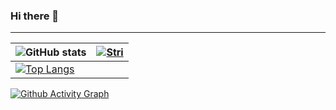 ### Hi there 👋

<!--
**KJS-KR/KJS-KR** is a ✨ _special_ ✨ repository because its `README.md` (this file) appears on your GitHub profile.

Here are some ideas to get you started:

- 🔭 I’m currently working on ...
- 🌱 I’m currently learning ...
- 👯 I’m looking to collaborate on ...
- 🤔 I’m looking for help with ...
- 💬 Ask me about ...
- 📫 How to reach me: ...
- 😄 Pronouns: ...
- ⚡ Fun fact: ...
-->

---
| ![GitHub stats](https://github-readme-stats.vercel.app/api?username=KJS-KR&show_icons=true&theme=radical) | [![Stri](https://streak-stats.demolab.com?user=KJS-KR&theme=dark&border_radius=7&mode=weekly)](https://git.io/streak-stats) |
| ------------------------------------------------------------ | ------------------------------------------------------------ |
| [![Top Langs](https://github-readme-stats.vercel.app/api/top-langs/?username=KJS-KR&layout=compact&&show_icons=true&theme=radical)](https://github.com/KJS-KR/github-readme-stats) |                                                              |



[![Github Activity Graph](https://github-readme-activity-graph.vercel.app/graph?username=KJS-KR&bg_color=ffffff&color=ff047d&line=9e4c98&point=403d3d&area=true&hide_border=true)](https://github.com/KJS-KR/github-readme-activity-graph)
